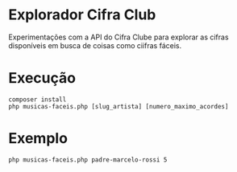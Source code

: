 # Explorador Cifra Club
Experimentações com a API do Cifra Clube para explorar as cifras disponíveis em busca de coisas como ciifras fáceis.

# Execução
```
composer install
php musicas-faceis.php [slug_artista] [numero_maximo_acordes]
```

# Exemplo
```
php musicas-faceis.php padre-marcelo-rossi 5
```




